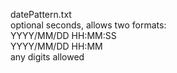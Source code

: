 datePattern.txt\
optional seconds, allows two formats:\
YYYY/MM/DD HH:MM:SS\
YYYY/MM/DD HH:MM\
any digits allowed